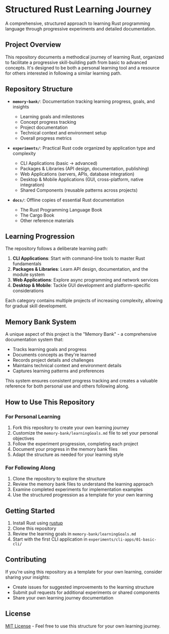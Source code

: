 # Structured Rust Learning Journey

A comprehensive, structured approach to learning Rust programming language through progressive experiments and detailed documentation.

## Project Overview

This repository documents a methodical journey of learning Rust, organized to facilitate a progressive skill-building path from basic to advanced concepts. It's designed to be both a personal learning tool and a resource for others interested in following a similar learning path.

## Repository Structure

- **`memory-bank/`**: Documentation tracking learning progress, goals, and insights
  - Learning goals and milestones
  - Concept progress tracking
  - Project documentation
  - Technical context and environment setup
  - Overall progress metrics

- **`experiments/`**: Practical Rust code organized by application type and complexity
  - CLI Applications (basic → advanced)
  - Packages & Libraries (API design, documentation, publishing)
  - Web Applications (servers, APIs, database integration)
  - Desktop & Mobile Applications (GUI, cross-platform, native integration)
  - Shared Components (reusable patterns across projects)

- **`docs/`**: Offline copies of essential Rust documentation
  - The Rust Programming Language Book
  - The Cargo Book
  - Other reference materials

## Learning Progression

The repository follows a deliberate learning path:

1. **CLI Applications**: Start with command-line tools to master Rust fundamentals
2. **Packages & Libraries**: Learn API design, documentation, and the module system
3. **Web Applications**: Explore async programming and network services
4. **Desktop & Mobile**: Tackle GUI development and platform-specific considerations

Each category contains multiple projects of increasing complexity, allowing for gradual skill development.

## Memory Bank System

A unique aspect of this project is the "Memory Bank" - a comprehensive documentation system that:

- Tracks learning goals and progress
- Documents concepts as they're learned
- Records project details and challenges
- Maintains technical context and environment details
- Captures learning patterns and preferences

This system ensures consistent progress tracking and creates a valuable reference for both personal use and others following along.

## How to Use This Repository

### For Personal Learning

1. Fork this repository to create your own learning journey
2. Customize the `memory-bank/learningGoals.md` file to set your personal objectives
3. Follow the experiment progression, completing each project
4. Document your progress in the memory bank files
5. Adapt the structure as needed for your learning style

### For Following Along

1. Clone the repository to explore the structure
2. Review the memory bank files to understand the learning approach
3. Examine completed experiments for implementation examples
4. Use the structured progression as a template for your own learning

## Getting Started

1. Install Rust using [rustup](https://rustup.rs/)
2. Clone this repository
3. Review the learning goals in `memory-bank/learningGoals.md`
4. Start with the first CLI application in `experiments/cli-apps/01-basic-cli/`

## Contributing

If you're using this repository as a template for your own learning, consider sharing your insights:

- Create issues for suggested improvements to the learning structure
- Submit pull requests for additional experiments or shared components
- Share your own learning journey documentation

## License

[MIT License](LICENSE) - Feel free to use this structure for your own learning journey.
